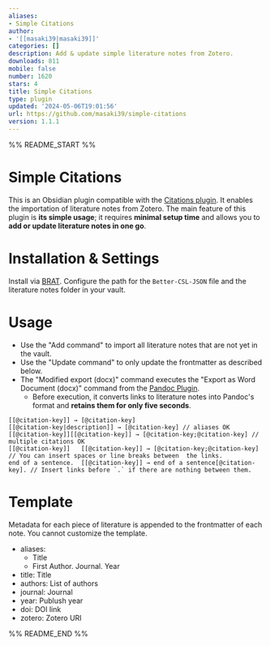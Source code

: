 ```yaml
---
aliases:
- Simple Citations
author:
- '[[masaki39|masaki39]]'
categories: []
description: Add & update simple literature notes from Zotero.
downloads: 811
mobile: false
number: 1620
stars: 4
title: Simple Citations
type: plugin
updated: '2024-05-06T19:01:56'
url: https://github.com/masaki39/simple-citations
version: 1.1.1
---
```


%% README_START %%

# Simple Citations

This is an Obsidian plugin compatible with the [Citations plugin](https://github.com/hans/obsidian-citation-plugin). It enables the importation of literature notes from Zotero. The main feature of this plugin is **its simple usage**; it requires **minimal setup time** and allows you to **add or update literature notes in one go**.

# Installation & Settings

Install via [BRAT](https://github.com/TfTHacker/obsidian42-brat). Configure the path for the `Better-CSL-JSON` file and the literature notes folder in your vault.

# Usage 

- Use the "Add command" to import all literature notes that are not yet in the vault.
- Use the "Update command" to only update the frontmatter as described below.
- The "Modified export (docx)" command executes the "Export as Word Document (docx)" command from the [Pandoc Plugin](https://github.com/OliverBalfour/obsidian-pandoc).
    - Before execution, it converts links to literature notes into Pandoc's format and **retains them for only five seconds**.
 
```
[[@citation-key]] → [@citation-key]
[[@citation-key|description]] → [@citation-key] // aliases OK
[[@citation-key]][[@citation-key]] → [@citation-key;@citation-key] // multiple citations OK
[[@citation-key]]   [[@citation-key]] → [@citation-key;@citation-key] // You can insert spaces or line breaks between  the links.
end of a sentence.  [[@citation-key]] → end of a sentence[@citation-key]. // Insert links before `.` if there are nothing between them.
```

# Template

Metadata for each piece of literature is appended to the frontmatter of each note. You cannot customize the template.

- aliases:
    - Title
    - First Author. Journal. Year
- title: Title
- authors: List of authors
- journal: Journal 
- year: Publush year
- doi: DOI link
- zotero: Zotero URI


%% README_END %%
